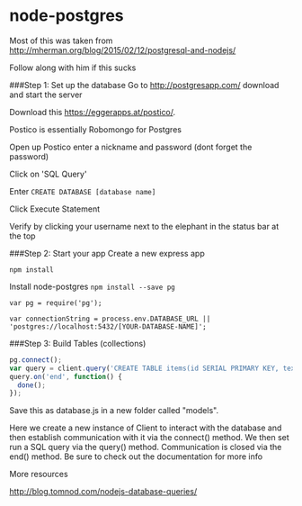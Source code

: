 # node-postgres
Most of this was taken from http://mherman.org/blog/2015/02/12/postgresql-and-nodejs/

Follow along with him if this sucks 

###Step 1: Set up the database
Go to http://postgresapp.com/ download and start the server

Download this https://eggerapps.at/postico/.

Postico is essentially Robomongo for Postgres

Open up Postico enter a nickname and password (dont forget the password)

Click on 'SQL Query'

Enter ```CREATE DATABASE [database name]```

Click Execute Statement

Verify by clicking your username next to the elephant in the status bar at the top

###Step 2: Start your app
Create a new express app

```npm install```

Install node-postgres
```npm install --save pg```

```var pg = require('pg');```

```var connectionString = process.env.DATABASE_URL || 'postgres://localhost:5432/[YOUR-DATABASE-NAME]';```

###Step 3: Build Tables (collections)

```javascript
pg.connect();
var query = client.query('CREATE TABLE items(id SERIAL PRIMARY KEY, text VARCHAR(40) not null, complete BOOLEAN)');
query.on('end', function() {
  done();
});
```

Save this as database.js in a new folder called "models".

Here we create a new instance of Client to interact with the database and then establish communication with it via the connect() method. We then set run a SQL query via the query() method. Communication is closed via the end() method. Be sure to check out the documentation for more info


More resources

http://blog.tomnod.com/nodejs-database-queries/
